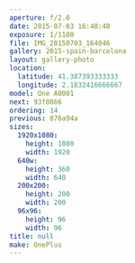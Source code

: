 ```yaml
---
aperture: f/2.0
date: 2015-07-03 16:40:48
exposure: 1/1100
file: IMG_20150703_164046
gallery: 2015-spain-barcelona
layout: gallery-photo
location:
  latitude: 41.387393333333
  longitude: 2.1832416666667
model: One A0001
next: 93f0866
ordering: 14
previous: 876a94a
sizes:
  1920x1080:
    height: 1080
    width: 1920
  640w:
    height: 360
    width: 640
  200x200:
    height: 200
    width: 200
  96x96:
    height: 96
    width: 96
title: null
make: OnePlus
---
```

